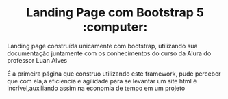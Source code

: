 <h1 align="center"> Landing Page com Bootstrap 5 :computer: </h1>
<p>Landing page construída unicamente com bootstrap, utilizando sua documentação juntamente com os conhecimentos do curso da Alura do professor Luan Alves</p>
<p>É a primeira página que construo utilizando este framework, pude perceber que com ela,a eficiencia e agilidade para se levantar um site html é incrível,auxiliando assim na economia de tempo em um projeto</p>

